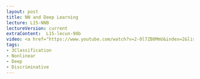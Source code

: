 ```yaml
---
layout: post
title: NN and Deep Learning
lecture: L15-NNB
lectureVersion: current
extraContent:  L15-lecun-98b
video: <a href="https://www.youtube.com/watch?v=2-Ol7ZB0MmU&index=2&list=PLs8w1Cdi-zvavXlPXEAsWIh4Cgh83pZPO">MLP video</a>
tags:
- 3Classification
- Nonlinear
- Deep
- Discriminative
---
```

